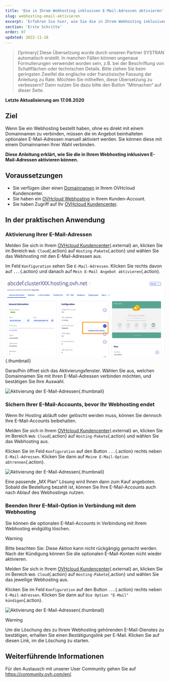 ```yaml
---
title: 'Die in Ihrem Webhosting inklusiven E-Mail-Adressen aktivieren'
slug: webhosting-email-aktivieren
excerpt: 'Erfahren Sie hier, wie Sie die in Ihrem Webhosting inklusiven E-Mail-Adressen aktivieren können'
section: 'Erste Schritte'
order: 07
updated: 2022-11-18
---
```


> [!primary]
> Diese Übersetzung wurde durch unseren Partner SYSTRAN automatisch erstellt. In manchen Fällen können ungenaue Formulierungen verwendet worden sein, z.B. bei der Beschriftung von Schaltflächen oder technischen Details. Bitte ziehen Sie beim geringsten Zweifel die englische oder französische Fassung der Anleitung zu Rate. Möchten Sie mithelfen, diese Übersetzung zu verbessern? Dann nutzen Sie dazu bitte den Button “Mitmachen“ auf dieser Seite.


**Letzte Aktualisierung am 17.08.2020**

## Ziel 

Wenn Sie ein Webhosting bestellt haben, ohne es direkt mit einem Domainnamen zu verbinden, müssen die im Angebot beinhalteten optionalen E-Mail-Adressen manuell aktiviert werden. Sie können diese mit einem Domainnamen Ihrer Wahl verbinden.

**Diese Anleitung erklärt, wie Sie die in Ihrem Webhosting inklusiven E-Mail-Adressen aktivieren können.**

## Voraussetzungen

- Sie verfügen über einen [Domainnamen](https://www.ovhcloud.com/de/domains/) in Ihrem OVHcloud Kundencenter.
- Sie haben ein [OVHcloud Webhosting](https://www.ovhcloud.com/de/web-hosting/) in Ihrem Kunden-Account.
- Sie haben Zugriff auf Ihr [OVHcloud Kundencenter](https://www.ovh.com/auth/?action=gotomanager&from=https://www.ovh.de/&ovhSubsidiary=de).

## In der praktischen Anwendung

### Aktivierung Ihrer E-Mail-Adressen

Melden Sie sich in Ihrem [OVHcloud Kundencenter](https://www.ovh.com/auth/?action=gotomanager&from=https://www.ovh.de/&ovhSubsidiary=de){.external} an, klicken Sie im Bereich `Web Cloud`{.action} auf `Hosting-Pakete`{.action} und wählen Sie das Webhosting mit den E-Mail-Adressen aus.

Im Feld `Konfiguration` sehen Sie `E-Mail-Adressen`. Klicken Sie rechts davon auf `...`{.action} und danach auf `Mein E-Mail Angebot aktivieren`{.action}.

![Aktivierung der E-Mail-Adressen](images/mail-hosting01.png){.thumbnail}

Daraufhin öffnet sich das Aktivierungsfenster. Wählen Sie aus, welchen Domainnamen Sie mit Ihren E-Mail-Adressen verbinden möchten, und bestätigen Sie Ihre Auswahl.

![Aktivierung der E-Mail-Adressen](images/mail-hosting02.png){.thumbnail}

### Sichern Ihrer E-Mail-Accounts, bevor Ihr Webhosting endet

Wenn Ihr Hosting abläuft oder gelöscht werden muss, können Sie dennoch Ihre E-Mail-Accounts beibehalten.

Melden Sie sich in Ihrem [OVHcloud Kundencenter](https://www.ovh.com/auth/?action=gotomanager&from=https://www.ovh.de/&ovhSubsidiary=de){.external} an, klicken Sie im Bereich `Web Cloud`{.action} auf `Hosting-Pakete`{.action} und wählen Sie das Webhosting aus.

Klicken Sie im Feld `Konfiguration` auf den Button `...`{.action} rechts neben `E-Mail-Adressen`. Klicken Sie dann auf `Meine E-Mail-Option abtrennen`{.action}.

![Aktivierung der E-Mail-Adressen](images/mail-hosting03.png){.thumbnail}

Eine passende „MX Plan“ Lösung wird Ihnen dann zum Kauf angeboten. Sobald die Bestellung bezahlt ist, können Sie Ihre E-Mail-Accounts auch nach Ablauf des Webhostings nutzen.
 
### Beenden Ihrer E-Mail-Option in Verbindung mit dem Webhosting

Sie können die optionalen E-Mail-Accounts in Verbindung mit Ihrem Webhosting endgültig löschen.

> [!warning]
>
> Bitte beachten Sie: Diese Aktion kann nicht rückgängig gemacht werden. Nach der Kündigung können Sie die optionalen E-Mail-Konten nicht wieder aktivieren.

Melden Sie sich in Ihrem [OVHcloud Kundencenter](https://www.ovh.com/auth/?action=gotomanager&from=https://www.ovh.de/&ovhSubsidiary=de){.external} an, klicken Sie im Bereich `Web Cloud`{.action} auf `Hosting-Pakete`{.action} und wählen Sie das jeweilige Webhosting aus.

Klicken Sie im Feld `Konfiguration` auf den Button `...`{.action} rechts neben `E-Mail-Adressen`. Klicken Sie dann auf `Die Option "E-Mail"  kündigen`{.action}.

![Aktivierung der E-Mail-Adressen](images/mail-hosting04.png){.thumbnail}

> [!warning]
>
> Um die Löschung des zu Ihrem Webhosting gehörenden E-Mail-Dienstes zu bestätigen, erhalten Sie einen Bestätigungslink per E-Mail. Klicken Sie auf diesen Link, im die Löschung zu starten.

## Weiterführende Informationen

Für den Austausch mit unserer User Community gehen Sie auf <https://community.ovh.com/en/>.

